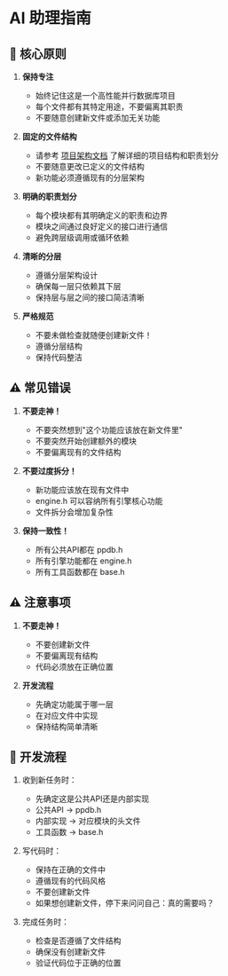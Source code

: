 # AI 助理指南

## 🎯 核心原则

1. **保持专注**
   - 始终记住这是一个高性能并行数据库项目
   - 每个文件都有其特定用途，不要偏离其职责
   - 不要随意创建新文件或添加无关功能

2. **固定的文件结构**
   - 请参考 [项目架构文档](ppdb/docs/ARCHITECTURE.md) 了解详细的项目结构和职责划分
   - 不要随意更改已定义的文件结构
   - 新功能必须遵循现有的分层架构

3. **明确的职责划分**
   - 每个模块都有其明确定义的职责和边界
   - 模块之间通过良好定义的接口进行通信
   - 避免跨层级调用或循环依赖

4. **清晰的分层**
   - 遵循分层架构设计
   - 确保每一层只依赖其下层
   - 保持层与层之间的接口简洁清晰

5. **严格规范**
   - 不要未做检查就随便创建新文件！
   - 遵循分层结构
   - 保持代码整洁

## ⚠️ 常见错误

1. **不要走神！** 
   - 不要突然想到"这个功能应该放在新文件里"
   - 不要突然开始创建额外的模块
   - 不要偏离现有的文件结构

2. **不要过度拆分！**
   - 新功能应该放在现有文件中
   - engine.h 可以容纳所有引擎核心功能
   - 文件拆分会增加复杂性

3. **保持一致性！**
   - 所有公共API都在 ppdb.h
   - 所有引擎功能都在 engine.h
   - 所有工具函数都在 base.h

## ⚠️ 注意事项

1. **不要走神！** 
   - 不要创建新文件
   - 不要偏离现有结构
   - 代码必须放在正确位置

2. **开发流程**
   - 先确定功能属于哪一层
   - 在对应文件中实现
   - 保持结构简单清晰

## 🚀 开发流程

1. 收到新任务时：
   - 先确定这是公共API还是内部实现
   - 公共API → ppdb.h
   - 内部实现 → 对应模块的头文件
   - 工具函数 → base.h

2. 写代码时：
   - 保持在正确的文件中
   - 遵循现有的代码风格
   - 不要创建新文件
   - 如果想创建新文件，停下来问问自己：真的需要吗？

3. 完成任务时：
   - 检查是否遵循了文件结构
   - 确保没有创建新文件
   - 验证代码位于正确的位置
